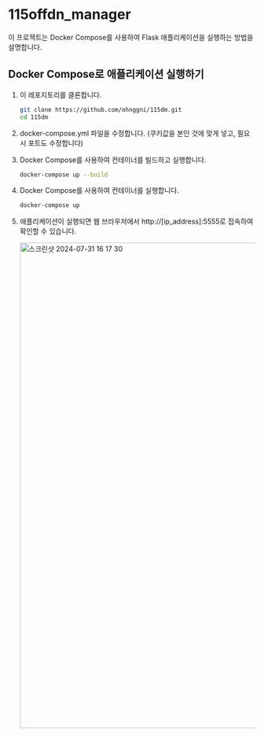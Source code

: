 # 115offdn_manager

이 프로젝트는 Docker Compose를 사용하여 Flask 애플리케이션을 실행하는 방법을 설명합니다.

## Docker Compose로 애플리케이션 실행하기

1. 이 레포지토리를 클론합니다.

   ```sh
   git clone https://github.com/ohnggni/115dm.git
   cd 115dm

2. docker-compose.yml 파일을 수정합니다. (쿠키값을 본인 것에 맞게 넣고, 필요 시 포트도 수정합니다)
3. Docker Compose를 사용하여 컨테이너를 빌드하고 실행합니다.
   ```sh
   docker-compose up --build

4. Docker Compose를 사용하여 컨테이너를 실행합니다.
   ```sh
   docker-compose up

5. 애플리케이션이 실행되면 웹 브라우저에서 http://[ip_address]:5555로 접속하여 확인할 수 있습니다.
   
   <img width="987" alt="스크린샷 2024-07-31 16 17 30" src="https://github.com/user-attachments/assets/77177b4e-d2b0-4415-8281-981ccc4ba23f">
